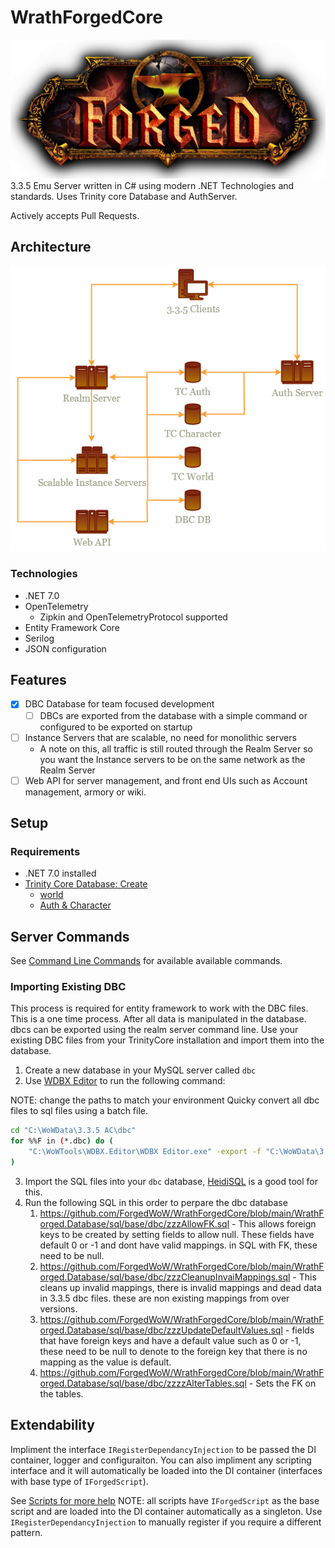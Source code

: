 # WrathForgedCore
![logo](Forged_Logo.png)
3.3.5 Emu Server written in C# using modern .NET Technologies and standards. Uses Trinity core Database and AuthServer.

Actively accepts Pull Requests.

## Architecture
![Architecture](Architecture.png)


### Technologies
- .NET 7.0
- OpenTelemetry
    - Zipkin and OpenTelemetryProtocol supported
- Entity Framework Core
- Serilog
- JSON configuration

## Features
- [X] DBC Database for team focused development
    - [ ] DBCs are exported from the database with a simple command or configured to be exported on startup
- [ ] Instance Servers that are scalable, no need for monolithic servers
    - A note on this, all traffic is still routed through the Realm Server so you want the Instance servers to be on the same network as the Realm Server
- [ ] Web API for server management, and front end UIs such as Account management, armory or wiki.

## Setup
### Requirements
- .NET 7.0 installed
- [Trinity Core Database: Create](https://github.com/TrinityCore/TrinityCore/blob/3.3.5/sql/create/create_mysql.sql)
    - [world](https://trinitycore.info/install/Database-Installation)
    - [Auth & Character](https://github.com/TrinityCore/TrinityCore/tree/3.3.5/sql/base)

## Server Commands
See [Command Line Commands](https://github.com/ForgedWoW/WrathForgedCore/blob/main/WrathForged.Common/Help/CommandLine.md) for available available commands.


### Importing Existing DBC
This process is required for entity framework to work with the DBC files. This is a one time process. After all data is manipulated in the database. dbcs can be exported using the realm server command line.
Use your existing DBC files from your TrinityCore installation and import them into the database.

1. Create a new database in your MySQL server called `dbc`
2. Use [WDBX Editor](https://github.com/robinsch/WDBXEditor) to run the following command:

NOTE: change the paths to match your environment
Quicky convert all dbc files to sql files using a batch file.
```bash
cd "C:\WoWData\3.3.5 AC\dbc"
for %%F in (*.dbc) do (
    "C:\WoWTools\WDBX.Editor\WDBX Editor.exe" -export -f "C:\WoWData\3.3.5 AC\dbc\%%F" -b 12340 -o "C:\WoWData\3.3.5 AC\sql\%%~nF.sql"
)
```

3. Import the SQL files into your `dbc` database, [HeidiSQL](https://www.heidisql.com/) is a good tool for this.
4. Run the following SQL in this order to perpare the dbc database
    1. https://github.com/ForgedWoW/WrathForgedCore/blob/main/WrathForged.Database/sql/base/dbc/zzzAllowFK.sql - This allows foreign keys to be created by setting fields to allow null. These fields have default 0 or -1 and dont have valid mappings. in SQL with FK, these need to be null.
    2. https://github.com/ForgedWoW/WrathForgedCore/blob/main/WrathForged.Database/sql/base/dbc/zzzCleanupInvaiMappings.sql - This cleans up invalid mappings, there is invalid mappings and dead data in 3.3.5 dbc files. these are non existing mappings from over versions.
    3. https://github.com/ForgedWoW/WrathForgedCore/blob/main/WrathForged.Database/sql/base/dbc/zzzUpdateDefaultValues.sql - fields that have foreign keys and have a default value such as 0 or -1, these need to be null to denote to the foreign key that there is no mapping as the value is default.
    4. https://github.com/ForgedWoW/WrathForgedCore/blob/main/WrathForged.Database/sql/base/dbc/zzzzAlterTables.sql - Sets the FK on the tables.


## Extendability
Impliment the interface `IRegisterDependancyInjection` to be passed the DI container, logger and configuraiton. You can also impliment any scripting interface and it will automatically be loaded into the DI container (interfaces with base type of `IForgedScript`).

See [Scripts for more help](https://github.com/ForgedWoW/WrathForgedCore/blob/main/Help/Scripts.md) NOTE: all scripts have `IForgedScript` as the base script and are loaded into the DI container automatically as a singleton. Use `IRegisterDependancyInjection` to manually register if you require a different pattern. 